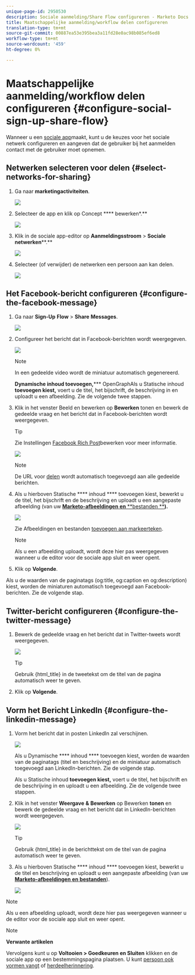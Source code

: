 ```yaml
---
unique-page-id: 2950530
description: Sociale aanmelding/Share Flow configureren - Marketo Docs - Productdocumentatie
title: Maatschappelijke aanmelding/workflow delen configureren
translation-type: tm+mt
source-git-commit: 00887ea53e395bea3a11fd28e0ac98b085ef6ed8
workflow-type: tm+mt
source-wordcount: '459'
ht-degree: 0%

---
```



# Maatschappelijke aanmelding/workflow delen configureren {#configure-social-sign-up-share-flow}

Wanneer u een [sociale app](http://docs.marketo.com/display/docs/social)maakt, kunt u de keuzes voor het sociale netwerk configureren en aangeven dat de gebruiker bij het aanmelden contact met de gebruiker moet opnemen.

## Netwerken selecteren voor delen {#select-networks-for-sharing}

1. Ga naar **marketingactiviteiten**.

   ![](assets/ma-1.png)

1. Selecteer de app en klik op Concept **** bewerken*.**

   ![](assets/image2014-9-22-13-3a57-3a43.png)

1. Klik in de sociale app-editor op **Aanmeldingsstroom** > **Sociale netwerken****.**

   ![](assets/three.png)

1. Selecteer (of verwijder) de netwerken een persoon aan kan delen.

   ![](assets/four.png)

## Het Facebook-bericht configureren {#configure-the-facebook-message}

1. Ga naar **Sign-Up** **Flow** > **Share** **Messages**.

   ![](assets/five.png)

1. Configureer het bericht dat in Facebook-berichten wordt weergegeven.

   ![](assets/image2014-9-22-13-3a58-3a54.png)

   >[!NOTE]
   >
   >In een gedeelde video wordt de miniatuur automatisch gegenereerd.

   **Dynamische inhoud toevoegen,***** OpenGraphAls u Statische inhoud **toevoegen kiest,** voert u de titel, het bijschrift, de beschrijving in en uploadt u een afbeelding. Zie de volgende twee stappen.

1. Klik in het venster Beeld en bewerken op **Bewerken** tonen en bewerk de gedeelde vraag en het bericht dat in Facebook-berichten wordt weergegeven.

   >[!TIP]
   >
   >Zie Instellingen [Facebook Rich Post](../../../../product-docs/demand-generation/facebook/edit-facebook-rich-post-settings.md)bewerken voor meer informatie.

   ![](assets/image2014-9-22-13-3a59-3a57.png)

   >[!NOTE]
   >
   >De URL voor [delen](../../../../product-docs/demand-generation/social/social-functions/choose-the-share-url-for-a-social-app.md) wordt automatisch toegevoegd aan alle gedeelde berichten.

1. Als u hierboven Statische **** inhoud **** toevoegen kiest, bewerkt u de titel, het bijschrift en de beschrijving en uploadt u een aangepaste afbeelding (van uw [**Marketo-afbeeldingen** **en** **bestanden **](../../../../product-docs/demand-generation/images-and-files/add-images-and-files-to-marketo.md)**).**

   ![](assets/image2014-9-22-14-3a1-3a11.png)

   Zie Afbeeldingen en bestanden [toevoegen aan markeerteken](../../../../product-docs/demand-generation/images-and-files/add-images-and-files-to-marketo.md).

   >[!NOTE]
   >
   >Als u een afbeelding uploadt, wordt deze hier pas weergegeven wanneer u de editor voor de sociale app sluit en weer opent.

1. Klik op **Volgende**.

Als u de waarden van de paginatags (og:title, og:caption en og:description) kiest, worden de miniaturen automatisch toegevoegd aan Facebook-berichten. Zie de volgende stap.

## Twitter-bericht configureren {#configure-the-twitter-message}

1. Bewerk de gedeelde vraag en het bericht dat in Twitter-tweets wordt weergegeven.

   ![](assets/image2014-9-22-14-3a2-3a31.png)

   >[!TIP]
   >
   >Gebruik {html_title} in de tweetekst om de titel van de pagina automatisch weer te geven.

1. Klik op **Volgende**.

## Vorm het Bericht LinkedIn {#configure-the-linkedin-message}

1. Vorm het bericht dat in posten LinkedIn zal verschijnen.

   ![](assets/image2014-9-22-14-3a3-3a8.png)

   Als u Dynamische **** inhoud **** toevoegen kiest, worden de waarden van de paginatags (titel en beschrijving) en de miniatuur automatisch toegevoegd aan LinkedIn-berichten. Zie de volgende stap.

   Als u Statische inhoud **toevoegen kiest,** voert u de titel, het bijschrift en de beschrijving in en uploadt u een afbeelding. Zie de volgende twee stappen.

1. Klik in het venster **Weergave** **&amp;** **Bewerken** op Bewerken **tonen** en bewerk de gedeelde vraag en het bericht dat in LinkedIn-berichten wordt weergegeven.

   ![](assets/image2014-9-22-14-3a4-3a6.png)

   >[!TIP]
   >
   >Gebruik {html_title} in de berichttekst om de titel van de pagina automatisch weer te geven.

1. Als u hierboven Statische **** inhoud **** toevoegen kiest, bewerkt u de titel en beschrijving en uploadt u een aangepaste afbeelding (van uw [**Marketo-afbeeldingen** **en** **bestanden**](../../../../product-docs/demand-generation/images-and-files/add-images-and-files-to-marketo.md)).

   ![](assets/image2014-9-22-13-3a55-3a17.png)

>[!NOTE]
>
>Als u een afbeelding uploadt, wordt deze hier pas weergegeven wanneer u de editor voor de sociale app sluit en weer opent.

>[!NOTE]
>
>**Verwante artikelen**
>
>Vervolgens kunt u op **Voltooien > Goedkeuren en Sluiten** klikken en de sociale app op een bestemmingspagina plaatsen. U kunt [persoon ook vormen vangt](configure-person-capture-for-a-social-app.md) of [herdeelherinnering](configure-re-share-email-and-prompt-for-a-social-app.md).

